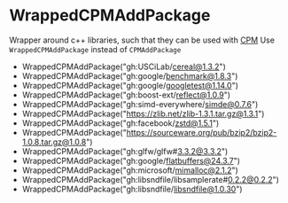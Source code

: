 <!-- SPDX-FileCopyrightText: 2024 Simon Gene Gottlieb
     SPDX-License-Identifier: CC-BY-4.0
-->

# WrappedCPMAddPackage

Wrapper around c++ libraries, such that they can be used with [CPM](https://github.com/cpm-cmake/CPM.cmake)
Use `WrappedCPMAddPackage` instead of `CPMAddPackage`

- WrappedCPMAddPackage("gh:USCiLab/cereal@1.3.2")
- WrappedCPMAddPackage("gh:google/benchmark@1.8.3")
- WrappedCPMAddPackage("gh:google/googletest@1.14.0")
- WrappedCPMAddPackage("gh:boost-ext/reflect@1.0.9")
- WrappedCPMAddPackage("gh:simd-everywhere/simde@0.7.6")
- WrappedCPMAddPackage("https://zlib.net/zlib-1.3.1.tar.gz@1.3.1")
- WrappedCPMAddPackage("gh:facebook/zstd@1.5.1")
- WrappedCPMAddPackage("https://sourceware.org/pub/bzip2/bzip2-1.0.8.tar.gz@1.0.8")
- WrappedCPMAddPackage("gh:glfw/glfw#3.3.2@3.3.2")
- WrappedCPMAddPackage("gh:google/flatbuffers@24.3.7")
- WrappedCPMAddPackage("gh:microsoft/mimalloc@2.1.2")
- WrappedCPMAddPackage("gh:libsndfile/libsamplerate#0.2.2@0.2.2")
- WrappedCPMAddPackage("gh:libsndfile/libsndfile@1.0.30")
